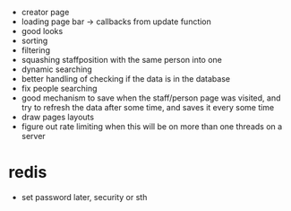 - creator page
- loading page bar -> callbacks from update function
- good looks
- sorting
- filtering
- squashing staffposition with the same person into one
- dynamic searching
- better handling of checking if the data is in the database
- fix people searching
- good mechanism to save when the staff/person page was visited, and try to refresh the data after some time, and saves it every some time
- draw pages layouts
- figure out rate limiting when this will be on more than one threads on a server

# redis
- set password later, security or sth
